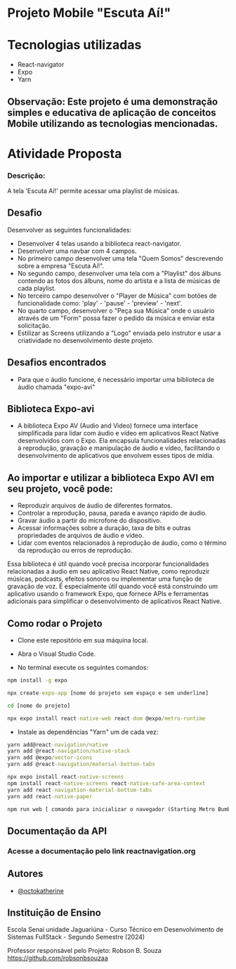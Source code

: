
# Projeto Mobile "Escuta Aí!"

# Tecnologias utilizadas

* React-navigator
* Expo
* Yarn

## Observação: Este projeto é uma demonstração simples e educativa de aplicação de conceitos Mobile utilizando as tecnologias mencionadas.

# Atividade Proposta

### Descrição:

A tela 'Escuta Aí!' permite acessar uma playlist de músicas.

## Desafio

Desenvolver as seguintes funcionalidades:

- Desenvolver 4 telas usando a biblioteca react-navigator.
- Desenvolver uma navbar com 4 campos.
- No primeiro campo desenvolver uma tela "Quem Somos" descrevendo sobre a empresa "Escuta Aí!".
- No segundo campo, desenvolver uma tela com a "Playlist" dos álbuns contendo as fotos dos álbuns, nome do artista e a lista de músicas de cada playlist.
- No terceiro campo desenvolver o "Player de Música" com botões de funcionalidade como: 'play' - 'pause' - 'preview' - 'next'.
- No quarto campo, desenvolver o "Peça sua Música" onde o usuário através de um "Form" possa fazer o pedido da música e enviar esta solicitação.
- Estilizar as Screens utilizando a "Logo" enviada pelo instrutor e usar a criatividade no desenvolvimento deste projeto. 

## Desafios encontrados

- Para que o áudio funcione, é necessário importar uma biblioteca de áudio chamada "expo-avi"

## Biblioteca Expo-avi

- A biblioteca Expo AV (Audio and Video) fornece uma interface simplificada para lidar com áudio e vídeo em aplicativos React Native desenvolvidos com o Expo. Ela encapsula funcionalidades relacionadas à reprodução, gravação e manipulação de áudio e vídeo, facilitando o desenvolvimento de aplicativos que envolvem esses tipos de mídia.

## Ao importar e utilizar a biblioteca Expo AVI em seu projeto, você pode:

- Reproduzir arquivos de áudio de diferentes formatos.
- Controlar a reprodução, pausa, parada e avanço rápido de áudio.
- Gravar áudio a partir do microfone do dispositivo.
- Acessar informações sobre a duração, taxa de bits e outras propriedades de arquivos de áudio e vídeo.
- Lidar com eventos relacionados à reprodução de áudio, como o término da reprodução ou erros de reprodução.

Essa biblioteca é útil quando você precisa incorporar funcionalidades relacionadas a áudio em seu aplicativo React Native, como reproduzir músicas, podcasts, efeitos sonoros ou implementar uma função de gravação de voz. É especialmente útil quando você está construindo um aplicativo usando o framework Expo, que fornece APIs e ferramentas adicionais para simplificar o desenvolvimento de aplicativos React Native.




## Como rodar o Projeto

* Clone este repositório em sua máquina local.

* Abra o Visual Studio Code.

* No terminal execute os seguintes comandos: 

```cmd
npm install -g expo
```

```cmd
npx create-expo-app [nome do projeto sem espaço e sem underline]
```

```cmd
cd [nome do projeto]
```

```cmd
npx expo install react-native-web react-dom @expo/metro-runtime
```

* Instale as dependências "Yarn" um de cada vez:

```cmd
yarn add@react-navigation/native
yarn add @react-navigation/native-stack
yarn add @expo/vector-icons
yarn add @react-navigation/material-botton-tabs 
```

```cmd
npx expo install react-native-screens
npm install react-native-screens react-native-safe-area-context
yarn add react-navigation-material-bottom-tabs
yarn add react-native-paper
```

```cmd
npm run web [ comando para inicializar o navegador (Starting Metro Bumbler)]
```



## Documentação da API

### Acesse a documentação pelo link reactnavigation.org


## Autores

- [@octokatherine](https://www.github.com/octokatherine)


## Instituição de Ensino

Escola Senai unidade Jaguariúna - Curso Técnico em Desenvolvimento de Sistemas FullStack - Segundo Semestre (2024)

Professor responsável pelo Projeto: Robson B. Souza https://github.com/robsonbsouzaa